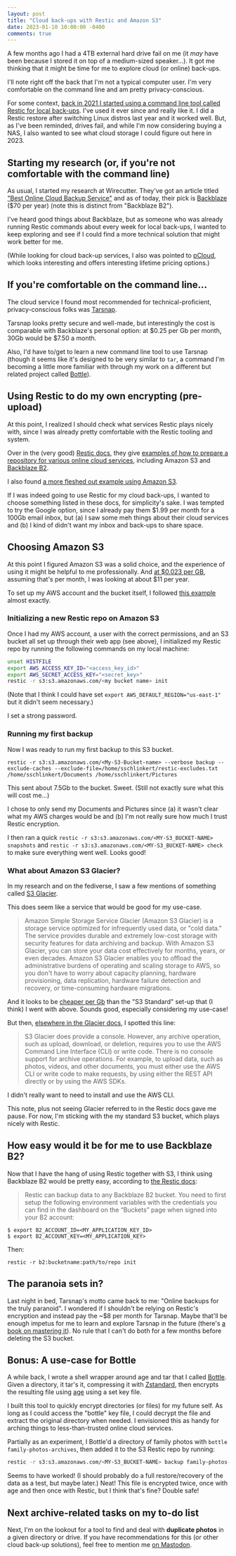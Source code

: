 ```yaml
---
layout: post
title: "Cloud back-ups with Restic and Amazon S3"
date: 2023-01-10 10:00:00 -0400
comments: true
---
```


A few months ago I had a 4TB external hard drive fail on me (it _may_ have been because I stored it on top of a medium-sized speaker...). It got me thinking that it might be time for me to explore cloud (or online) back-ups. 

I'll note right off the back that I'm not a typical computer user. I'm very comfortable on the command line and am pretty privacy-conscious.

For some context, [back in 2021 I started using a command line tool called Restic for local back-ups](https://sts10.github.io/2021/10/26/restic-rsync-backup-ideas.html). I've used it ever since and really like it. I did a Restic restore after switching Linux distros last year and it worked well. But, as I've been reminded, drives fail, and while I'm now considering buying a NAS, I also wanted to see what cloud storage I could figure out here in 2023. 

## Starting my research (or, if you're not comfortable with the command line)

As usual, I started my research at Wirecutter. They've got an article titled ["Best Online Cloud Backup Service"](https://www.nytimes.com/wirecutter/reviews/best-online-backup-service/) and as of today, their pick is [Backblaze](https://www.backblaze.com/cloud-backup.html#af9ktr) ($70 per year) (note this is distinct from "Backblaze B2"). 

I've heard good things about Backblaze, but as someone who was already running Restic commands about every week for local back-ups, I wanted to keep exploring and see if I could find a more technical solution that might work better for me.

(While looking for cloud back-up services, I also was pointed to [pCloud](https://www.pcloud.com), which looks interesting and offers interesting lifetime pricing options.)

## If you're comfortable on the command line...

The cloud service I found most recommended for technical-proficient, privacy-conscious folks was [Tarsnap](https://www.tarsnap.com/). 

Tarsnap looks pretty secure and well-made, but interestingly the cost is comparable with Backblaze's personal option: at $0.25 per Gb per month, 30Gb would be $7.50 a month.

Also, I'd have to/get to learn a new command line tool to use Tarsnap (though it seems like it's designed to be very similar to `tar`, a command I'm becoming a little more familiar with through my work on a different but related project called [Bottle](https://github.com/sts10/bottle)).

## Using Restic to do my own encrypting (pre-upload)

At this point, I realized I should check what services Restic plays nicely with, since I was already pretty comfortable with the Restic tooling and system.

Over in the (very good) [Restic docs](https://restic.readthedocs.io/en/stable/), they give [examples of how to prepare a repository for various online cloud services](https://restic.readthedocs.io/en/latest/030_preparing_a_new_repo.html#), including Amazon S3 and [Backblaze B2](https://restic.readthedocs.io/en/stable/030_preparing_a_new_repo.html#backblaze-b2).

I also found [a more fleshed out example using Amazon S3](https://restic.readthedocs.io/en/stable/080_examples.html#initializing-the-restic-repository).

If I was indeed going to use Restic for my cloud back-ups, I wanted to choose something listed in these docs, for simplicity's sake. I was tempted to try the Google option, since I already pay them $1.99 per month for a 100Gb email inbox, but (a) I saw some meh things about their cloud services and (b) I kind of didn't want my inbox and back-ups to share space. 

## Choosing Amazon S3
At this point I figured Amazon S3 was a solid choice, and the experience of using it might be helpful to me professionally. And [at $0.023 per GB](https://aws.amazon.com/s3/pricing/?nc=sn&loc=4), assuming that's per month, I was looking at about $11 per year.

To set up my AWS account and the bucket itself, I followed [this example](https://restic.readthedocs.io/en/stable/080_examples.html#initializing-the-restic-repository) almost exactly.

### Initializing a new Restic repo on Amazon S3

Once I had my AWS account, a user with the correct permissions, and an S3 bucket all set up through their web app (see above), I initialized my Restic repo by running the following commands on my local machine:

```bash
unset HISTFILE
export AWS_ACCESS_KEY_ID="<access_key_id>"
export AWS_SECRET_ACCESS_KEY="<secret_key>"
restic -r s3:s3.amazonaws.com/<my bucket name> init
```

(Note that I think I could have set `export AWS_DEFAULT_REGION="us-east-1"` but it didn't seem necessary.)

I set a strong password.

### Running my first backup

Now I was ready to run my first backup to this S3 bucket.

```
restic -r s3:s3.amazonaws.com/<My-S3-Bucket-name> --verbose backup --exclude-caches --exclude-file=/home/sschlinkert/restic-excludes.txt /home/sschlinkert/Documents /home/sschlinkert/Pictures
```

This sent about 7.5Gb to the bucket. Sweet. (Still not exactly sure what this will cost me...)

I chose to only send my Documents and Pictures since (a) it wasn't clear what my AWS charges would be and (b) I'm not really sure how much I trust Restic encryption.

I then ran a quick `restic -r s3:s3.amazonaws.com/<MY-S3_BUCKET-NAME> snapshots` and `restic -r s3:s3.amazonaws.com/<MY-S3_BUCKET-NAME> check` to make sure everything went well. Looks good!

### What about Amazon S3 Glacier?

In my research and on the fediverse, I saw a few mentions of something called [S3 Glacier](https://docs.aws.amazon.com/glacier/index.html). 

This does seem like a service that would be good for my use-case. 
> Amazon Simple Storage Service Glacier (Amazon S3 Glacier) is a storage service optimized for infrequently used data, or "cold data." The service provides durable and extremely low-cost storage with security features for data archiving and backup. With Amazon S3 Glacier, you can store your data cost effectively for months, years, or even decades. Amazon S3 Glacier enables you to offload the administrative burdens of operating and scaling storage to AWS, so you don't have to worry about capacity planning, hardware provisioning, data replication, hardware failure detection and recovery, or time-consuming hardware migrations.

And it looks to be [cheaper per Gb](https://aws.amazon.com/s3/pricing/?nc=sn&loc=4) than the "S3 Standard" set-up that (I think) I went with above. Sounds good, especially considering my use-case!

But then, [elsewhere in the Glacier docs](https://docs.aws.amazon.com/amazonglacier/latest/dev/amazon-glacier-getting-started.html), I spotted this line:

> S3 Glacier does provide a console. However, any archive operation, such as upload, download, or deletion, requires you to use the AWS Command Line Interface (CLI) or write code. There is no console support for archive operations. For example, to upload data, such as photos, videos, and other documents, you must either use the AWS CLI or write code to make requests, by using either the REST API directly or by using the AWS SDKs. 

I didn't really want to need to install and use the AWS CLI. 

This note, plus not seeing Glacier referred to in the Restic docs gave me pause. For now, I'm sticking with the my standard S3 bucket, which plays nicely with Restic.

## How easy would it be for me to use Backblaze B2? 

Now that I have the hang of using Restic together with S3, I think using Backblaze B2 would be pretty easy, according to [the Restic docs](https://restic.readthedocs.io/en/stable/030_preparing_a_new_repo.html#backblaze-b2):

> Restic can backup data to any Backblaze B2 bucket. You need to first setup the following environment variables with the credentials you can find in the dashboard on the “Buckets” page when signed into your B2 account:

```
$ export B2_ACCOUNT_ID=<MY_APPLICATION_KEY_ID>
$ export B2_ACCOUNT_KEY=<MY_APPLICATION_KEY>
```
Then:
```
restic -r b2:bucketname:path/to/repo init
```

## The paranoia sets in? 

Last night in bed, Tarsnap's motto came back to me: "Online backups for the truly paranoid". I wondered if I shouldn't be relying on Restic's encryption and instead pay the ~$8 per month for Tarsnap. Maybe that'll be enough impetus for me to learn and explore Tarsnap in the future (there's [a book on mastering it](https://www.tiltedwindmillpress.com/product/tarsnap-mastery-online-backups-for-the-truly-paranoid/)). No rule that I can't do both for a few months before deleting the S3 bucket.

## Bonus: A use-case for Bottle

A while back, I wrote a shell wrapper around age and tar that I called [Bottle](https://github.com/sts10/bottle). Given a directory, it tar's it, compressing it with [Zstandard](https://facebook.github.io/zstd/), then encrypts the resulting file using [age](https://github.com/FiloSottile/age) using a set key file.

I built this tool to quickly encrypt directories (or files) for my future self. As long as I could access the "bottle" key file, I could decrypt the file and extract the original directory when needed. I envisioned this as handy for arching things to less-than-trusted online cloud services.

Partially as an experiment, I Bottle'd a directory of family photos with `bottle family-photos-archives`, then added it to the S3 Restic repo by running: 
```bash
restic -r s3:s3.amazonaws.com/<MY-S3_BUCKET-NAME> backup family-photos-archives.tar.zst.age
```

Seems to have worked! (I should probably do a full restore/recovery of the data as a test, but maybe later.) Neat! This file is encrypted twice, once with age and then once with Restic, but I think that's fine? Double safe!

## Next archive-related tasks on my to-do list

Next, I'm on the lookout for a tool to find and deal with **duplicate photos** in a given directory or drive. If you have recommendations for this (or other cloud back-up solutions), feel free to mention me [on Mastodon](https://hachyderm.io/@schlink).
